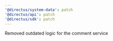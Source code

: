 ```yaml
---
'@directus/system-data': patch
'@directus/api': patch
'@directus/sdk': patch
---
```


Removed outdated logic for the comment service
